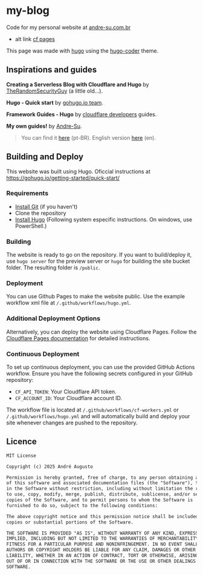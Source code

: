 # my-blog

Code for my personal website at [andre-su.com.br](https://andre-su.com.br/)

- alt link [cf pages](https://blog-andre-su.pages.dev/)

This page was made with [hugo](https://gohugo.io/) using the [hugo-coder](https://github.com/luizdepra/hugo-coder/) theme.

## Inspirations and guides

**Creating a Serverless Blog with Cloudflare and Hugo** by [TheRandomSecurityGuy](https://randomsecurity.dev/posts/serverless-blog/) (a little old...).

**Hugo - Quick start** by [gohugo.io team](https://gohugo.io/getting-started/quick-start/).

**Framework Guides - Hugo** by [cloudflare developers](https://developers.cloudflare.com/pages/framework-guides/deploy-a-hugo-site/) guides.

**My own guides!** by [Andre-Su](https://andre-su.com.br).
> You can find it [here](https://andre-su.com.br/posts/site-sem-servidor/) (pt-BR).
> English version [here](https://andre-su.com.br/en/posts/site-sem-servidor/) (en).

## Building and Deploy

This website was built using Hugo. Oficcial instructions at <https://gohugo.io/getting-started/quick-start/>

### Requirements

- [Install Git](https://git-scm.com/downloads) (if you haven't)
- Clone the repository
- [Install Hugo](https://gohugo.io/installation/) (Following system especific instructions. On windows, use PowerShell.)

### Building

The website is ready to go on the repository.
If you want to build/deploy it, use `hugo server` for the preview server or `hugo` for building the site bucket folder.
The resulting folder is `/public`.

### Deployment

You can use Github Pages to make the website public.
Use the example workflow xml file at `/.github/workflows/hugo.yml`.

### Additional Deployment Options

Alternatively, you can deploy the website using Cloudflare Pages. Follow the [Cloudflare Pages documentation](https://developers.cloudflare.com/pages/get-started) for detailed instructions.

### Continuous Deployment

To set up continuous deployment, you can use the provided GitHub Actions workflow. Ensure you have the following secrets configured in your GitHub repository:

- `CF_API_TOKEN`: Your Cloudflare API token.
- `CF_ACCOUNT_ID`: Your Cloudflare account ID.

The workflow file is located at `/.github/workflows/cf-workers.yml` or `/.github/workflows/hugo.yml` and will automatically build and deploy your site whenever changes are pushed to the repository.

## Licence

```markdown
MIT License

Copyright (c) 2025 André Augusto

Permission is hereby granted, free of charge, to any person obtaining a copy
of this software and associated documentation files (the "Software"), to deal
in the Software without restriction, including without limitation the rights
to use, copy, modify, merge, publish, distribute, sublicense, and/or sell
copies of the Software, and to permit persons to whom the Software is
furnished to do so, subject to the following conditions:

The above copyright notice and this permission notice shall be included in all
copies or substantial portions of the Software.

THE SOFTWARE IS PROVIDED "AS IS", WITHOUT WARRANTY OF ANY KIND, EXPRESS OR
IMPLIED, INCLUDING BUT NOT LIMITED TO THE WARRANTIES OF MERCHANTABILITY,
FITNESS FOR A PARTICULAR PURPOSE AND NONINFRINGEMENT. IN NO EVENT SHALL THE
AUTHORS OR COPYRIGHT HOLDERS BE LIABLE FOR ANY CLAIM, DAMAGES OR OTHER
LIABILITY, WHETHER IN AN ACTION OF CONTRACT, TORT OR OTHERWISE, ARISING FROM,
OUT OF OR IN CONNECTION WITH THE SOFTWARE OR THE USE OR OTHER DEALINGS IN THE
SOFTWARE.
```
